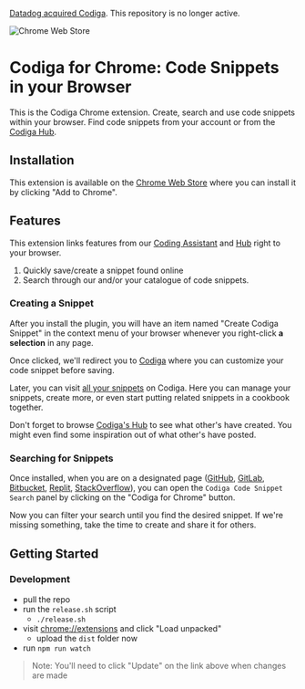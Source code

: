 [Datadog acquired Codiga](https://www.codiga.io/blog/codiga-joins-datadog/). This repository is no longer active.


![Chrome Web Store](https://img.shields.io/chrome-web-store/users/dbkhkhonmelajjempmoadocgneoadjge)

# Codiga for Chrome: Code Snippets in your Browser

This is the Codiga Chrome extension. Create, search and use code snippets within your browser. Find code snippets from your account or from the [Codiga Hub](https://app.codiga.io/hub).

## Installation

This extension is available on the [Chrome Web Store](https://chrome.google.com/webstore/detail/codiga/dbkhkhonmelajjempmoadocgneoadjge) where you can install it by clicking "Add to Chrome".

## Features

This extension links features from our [Coding Assistant](https://www.codiga.io/coding-assistant/) and [Hub](https://app.codiga.io/hub) right to your browser.

1. Quickly save/create a snippet found online
2. Search through our and/or your catalogue of code snippets.

### Creating a Snippet

After you install the plugin, you will have an item named "Create Codiga Snippet" in the context menu of your browser whenever you right-click **a selection** in any page.

Once clicked, we'll redirect you to [Codiga](https://app.codiga.io/assistant/snippet/create) where you can customize your code snippet before saving.

Later, you can visit [all your snippets](https://app.codiga.io/assistant/snippet/list) on Codiga. Here you can manage your snippets, create more, or even start putting related snippets in a cookbook together.

Don't forget to browse [Codiga's Hub](https://app.codiga.io/hub) to see what other's have created. You might even find some inspiration out of what other's have posted.

### Searching for Snippets

Once installed, when you are on a designated page ([GitHub](https://github.com), [GitLab](https://gitlab.com), [Bitbucket](https://bitbucket.org), [Replit](https://replit.com), [StackOverflow](https://stackoverflow.com)), you can open the `Codiga Code Snippet Search` panel by clicking on the "Codiga for Chrome" button.

Now you can filter your search until you find the desired snippet. If we're missing something, take the time to create and share it for others.

## Getting Started

### Development

- pull the repo
- run the `release.sh` script
  - `./release.sh`
- visit [chrome://extensions](chrome://extensions) and click "Load unpacked"
  - upload the `dist` folder now
- run `npm run watch`

> Note: You'll need to click "Update" on the link above when changes are made
